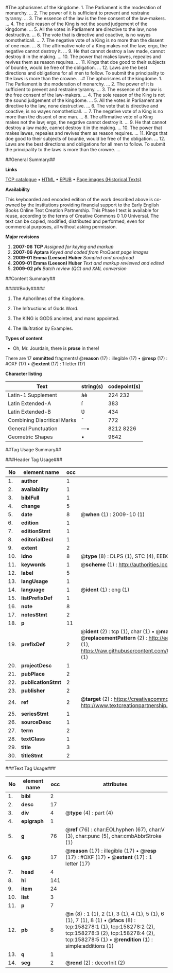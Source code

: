 #The aphorismes of the kingdome. 1. The Parliament is the moderation of monarchy. ... 2. The power of it is sufficient to prevent and restraine tyranny. ... 3. The essence of the law is the free consent of the law-makers. ... 4. The sole reason of the King is not the sound judgement of the kingdome. ... 5. All the votes in Parliament are directive to the law, none destructive. ... 6. The vote that is directive and coactive, is no wayes nomotheticall. ... 7. The negative vote of a King is no more than the dissent of one man. ... 8. The affirmative vote of a King makes not the law; ergo, the negative cannot destroy it. ... 9. He that cannot destroy a law made, cannot destroy it in the making. ... 10. The power that makes lawes, repeales and revives them as reason requires. ... 11. Kings that doe good to their subjects of bountie, would be free of the obligation. ... 12. Laws are the best directions and obligations for all men to follow. To submit the principality to the laws is more than the crowne. ...#
The aphorismes of the kingdome. 1. The Parliament is the moderation of monarchy. ... 2. The power of it is sufficient to prevent and restraine tyranny. ... 3. The essence of the law is the free consent of the law-makers. ... 4. The sole reason of the King is not the sound judgement of the kingdome. ... 5. All the votes in Parliament are directive to the law, none destructive. ... 6. The vote that is directive and coactive, is no wayes nomotheticall. ... 7. The negative vote of a King is no more than the dissent of one man. ... 8. The affirmative vote of a King makes not the law; ergo, the negative cannot destroy it. ... 9. He that cannot destroy a law made, cannot destroy it in the making. ... 10. The power that makes lawes, repeales and revives them as reason requires. ... 11. Kings that doe good to their subjects of bountie, would be free of the obligation. ... 12. Laws are the best directions and obligations for all men to follow. To submit the principality to the laws is more than the crowne. ...

##General Summary##

**Links**

[TCP catalogue](http://www.ota.ox.ac.uk/tcp/)  • 
[HTML](http://tei.it.ox.ac.uk/tcp/Texts-HTML/free/A91/A91141.html)  • 
[EPUB](http://tei.it.ox.ac.uk/tcp/Texts-EPUB/free/A91/A91141.epub) • 
[Page images (Historical Texts)](https://data.historicaltexts.jisc.ac.uk/view?pubId=eebo-99873434e&pageId=eebo-99873434e-158278-1)

**Availability**

This keyboarded and encoded edition of the
	       work described above is co-owned by the institutions
	       providing financial support to the Early English Books
	       Online Text Creation Partnership. This Phase I text is
	       available for reuse, according to the terms of Creative
	       Commons 0 1.0 Universal. The text can be copied,
	       modified, distributed and performed, even for
	       commercial purposes, all without asking permission.

**Major revisions**

1. __2007-06__ __TCP__ *Assigned for keying and markup*
1. __2007-06__ __Aptara__ *Keyed and coded from ProQuest page images*
1. __2009-01__ __Emma (Leeson) Huber__ *Sampled and proofread*
1. __2009-01__ __Emma (Leeson) Huber__ *Text and markup reviewed and edited*
1. __2009-02__ __pfs__ *Batch review (QC) and XML conversion*

##Content Summary##

#####Body#####

1. The Aphoriſmes of the Kingdome.

1. The Inſtructions of Gods Word.

1. The KING is GODS anointed, and mans appointed.

1. The Illuſtration by Examples.

**Types of content**

  * Oh, Mr. Jourdain, there is **prose** in there!

There are 17 **ommitted** fragments! 
 @__reason__ (17) : illegible (17)  •  @__resp__ (17) : #OXF (17)  •  @__extent__ (17) : 1 letter (17)

**Character listing**


|Text|string(s)|codepoint(s)|
|---|---|---|
|Latin-1 Supplement|àè|224 232|
|Latin Extended-A|ſ|383|
|Latin Extended-B|Ʋ|434|
|Combining             Diacritical Marks|̄|772|
|General Punctuation|—•|8212 8226|
|Geometric Shapes|▪|9642|

##Tag Usage Summary##

###Header Tag Usage###

|No|element name|occ|attributes|
|---|---|---|---|
|1.|__author__|1||
|2.|__availability__|1||
|3.|__biblFull__|1||
|4.|__change__|5||
|5.|__date__|8| @__when__ (1) : 2009-10 (1)|
|6.|__edition__|1||
|7.|__editionStmt__|1||
|8.|__editorialDecl__|1||
|9.|__extent__|2||
|10.|__idno__|8| @__type__ (8) : DLPS (1), STC (4), EEBO-CITATION (1), PROQUEST (1), VID (1)|
|11.|__keywords__|1| @__scheme__ (1) : http://authorities.loc.gov/ (1)|
|12.|__label__|5||
|13.|__langUsage__|1||
|14.|__language__|1| @__ident__ (1) : eng (1)|
|15.|__listPrefixDef__|1||
|16.|__note__|8||
|17.|__notesStmt__|2||
|18.|__p__|11||
|19.|__prefixDef__|2| @__ident__ (2) : tcp (1), char (1)  •  @__matchPattern__ (2) : ([0-9\-]+):([0-9IVX]+) (1), (.+) (1)  •  @__replacementPattern__ (2) : http://eebo.chadwyck.com/downloadtiff?vid=$1&page=$2 (1), https://raw.githubusercontent.com/textcreationpartnership/Texts/master/tcpchars.xml#$1 (1)|
|20.|__projectDesc__|1||
|21.|__pubPlace__|2||
|22.|__publicationStmt__|2||
|23.|__publisher__|2||
|24.|__ref__|2| @__target__ (2) : https://creativecommons.org/publicdomain/zero/1.0/ (1), http://www.textcreationpartnership.org/docs/. (1)|
|25.|__seriesStmt__|1||
|26.|__sourceDesc__|1||
|27.|__term__|2||
|28.|__textClass__|1||
|29.|__title__|3||
|30.|__titleStmt__|2||


###Text Tag Usage###

|No|element name|occ|attributes|
|---|---|---|---|
|1.|__bibl__|2||
|2.|__desc__|17||
|3.|__div__|4| @__type__ (4) : part (4)|
|4.|__epigraph__|1||
|5.|__g__|76| @__ref__ (76) : char:EOLhyphen (67), char:V (3), char:punc (5), char:cmbAbbrStroke (1)|
|6.|__gap__|17| @__reason__ (17) : illegible (17)  •  @__resp__ (17) : #OXF (17)  •  @__extent__ (17) : 1 letter (17)|
|7.|__head__|4||
|8.|__hi__|141||
|9.|__item__|24||
|10.|__list__|3||
|11.|__p__|7||
|12.|__pb__|8| @__n__ (8) : 1 (1), 2 (1), 3 (1), 4 (1), 5 (1), 6 (1), 7 (1), 8 (1)  •  @__facs__ (8) : tcp:158278:1 (1), tcp:158278:2 (2), tcp:158278:3 (2), tcp:158278:4 (2), tcp:158278:5 (1)  •  @__rendition__ (1) : simple:additions (1)|
|13.|__q__|1||
|14.|__seg__|2| @__rend__ (2) : decorInit (2)|

